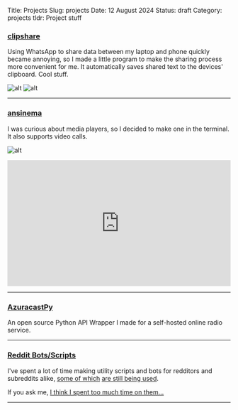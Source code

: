 Title: Projects
Slug: projects
Date: 12 August 2024
Status: draft
Category: projects
tldr: Project stuff

### [clipshare](https://github.com/ARandomBoiIsMe/clipshare)
Using WhatsApp to share data between my laptop and phone quickly became annoying, so I made a little program to make the sharing process more convenient for me. It automatically saves shared text to the devices' clipboard. Cool stuff.

![alt]({static}/images/clipshare_android.jpeg)
![alt]({static}/images/clipshare_laptop.jpeg)

---

### [ansinema](https://github.com/ARandomBoiIsMe/ansinema)
I was curious about media players, so I decided to make one in the terminal. It also supports video calls.

![alt]({static}/images/correct_art_3.png)
<div style="position:relative; width:100%; height:0px; padding-bottom:56.250%"><iframe allow="fullscreen;autoplay" allowfullscreen height="100%" src="https://streamable.com/e/mdlmnx?autoplay=1&muted=1&nocontrols=1" width="100%" style="border:none; width:100%; height:100%; position:absolute; left:0px; top:0px; overflow:hidden;"></iframe></div>

---

### [AzuracastPy](https://github.com/ARandomBoiIsMe/AzuracastPy)
An open source Python API Wrapper I made for a self-hosted online radio service.

---

### [Reddit Bots/Scripts](https://github.com/ARandomBoiIsMe?tab=repositories&q=reddit)
I've spent a lot of time making utility scripts and bots for redditors and subreddits alike, [some of which](https://www.reddit.com/r/Buckethead/comments/15upyts/headsup_bucketbots_the_amazing_uarandomboiisme_is/) [are still being used](https://www.reddit.com/user/toppostersbot/).

If you ask me, [I think I spent too much time on them...](https://github.com/ARandomBoiIsMe?tab=repositories&q=reddit)

---